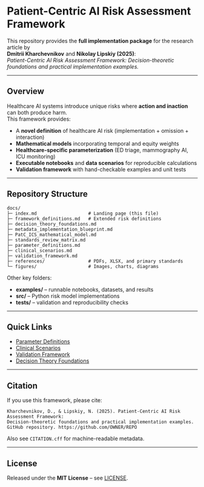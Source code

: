 # Patient-Centric AI Risk Assessment Framework

This repository provides the **full implementation package** for the research article by  
**Dmitrii Kharchevnikov** and **Nikolay Lipskiy (2025)**:  
*Patient-Centric AI Risk Assessment Framework: Decision-theoretic foundations and practical implementation examples.*

---

## Overview

Healthcare AI systems introduce unique risks where **action and inaction** can both produce harm.  
This framework provides:

- A **novel definition** of healthcare AI risk (implementation + omission + interaction)  
- **Mathematical models** incorporating temporal and equity weights  
- **Healthcare-specific parameterization** (ED triage, mammography AI, ICU monitoring)  
- **Executable notebooks** and **data scenarios** for reproducible calculations  
- **Validation framework** with hand-checkable examples and unit tests  

---

## Repository Structure

```
docs/
├─ index.md                   # Landing page (this file)
├─ framework_definitions.md   # Extended risk definitions
├─ decision_theory_foundations.md
├─ metadata_implementation_blueprint.md
├─ PatC_ICS_mathematical_model.md
├─ standards_review_matrix.md
├─ parameter_definitions.md
├─ clinical_scenarios.md
├─ validation_framework.md
├─ references/                # PDFs, XLSX, and primary standards
└─ figures/                   # Images, charts, diagrams
```

Other key folders:
- **examples/** – runnable notebooks, datasets, and results  
- **src/** – Python risk model implementations  
- **tests/** – validation and reproducibility checks  

---

## Quick Links

- [Parameter Definitions](parameter_definitions.md)  
- [Clinical Scenarios](clinical_scenarios.md)  
- [Validation Framework](validation_framework.md)  
- [Decision Theory Foundations](decision_theory_foundations.md)  

---

## Citation

If you use this framework, please cite:

```
Kharchevnikov, D., & Lipskiy, N. (2025). Patient-Centric AI Risk Assessment Framework:
Decision-theoretic foundations and practical implementation examples.
GitHub repository. https://github.com/OWNER/REPO
```

Also see `CITATION.cff` for machine-readable metadata.

---

## License

Released under the **MIT License** – see [LICENSE](../LICENSE).
